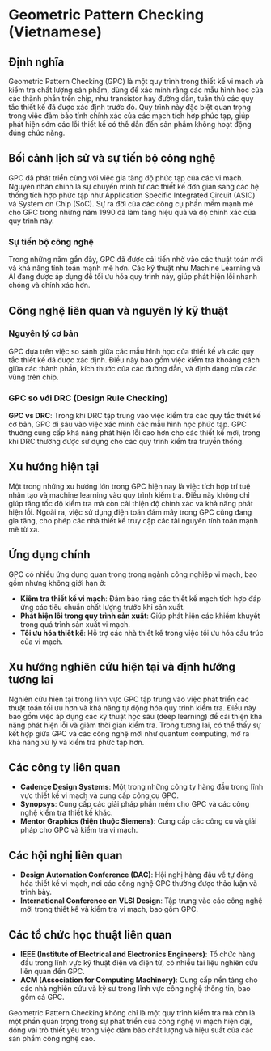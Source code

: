 # Geometric Pattern Checking (Vietnamese)

## Định nghĩa

Geometric Pattern Checking (GPC) là một quy trình trong thiết kế vi mạch và kiểm tra chất lượng sản phẩm, dùng để xác minh rằng các mẫu hình học của các thành phần trên chip, như transistor hay đường dẫn, tuân thủ các quy tắc thiết kế đã được xác định trước đó. Quy trình này đặc biệt quan trọng trong việc đảm bảo tính chính xác của các mạch tích hợp phức tạp, giúp phát hiện sớm các lỗi thiết kế có thể dẫn đến sản phẩm không hoạt động đúng chức năng.

## Bối cảnh lịch sử và sự tiến bộ công nghệ

GPC đã phát triển cùng với việc gia tăng độ phức tạp của các vi mạch. Nguyên nhân chính là sự chuyển mình từ các thiết kế đơn giản sang các hệ thống tích hợp phức tạp như Application Specific Integrated Circuit (ASIC) và System on Chip (SoC). Sự ra đời của các công cụ phần mềm mạnh mẽ cho GPC trong những năm 1990 đã làm tăng hiệu quả và độ chính xác của quy trình này.

### Sự tiến bộ công nghệ

Trong những năm gần đây, GPC đã được cải tiến nhờ vào các thuật toán mới và khả năng tính toán mạnh mẽ hơn. Các kỹ thuật như Machine Learning và AI đang được áp dụng để tối ưu hóa quy trình này, giúp phát hiện lỗi nhanh chóng và chính xác hơn.

## Công nghệ liên quan và nguyên lý kỹ thuật

### Nguyên lý cơ bản

GPC dựa trên việc so sánh giữa các mẫu hình học của thiết kế và các quy tắc thiết kế đã được xác định. Điều này bao gồm việc kiểm tra khoảng cách giữa các thành phần, kích thước của các đường dẫn, và định dạng của các vùng trên chip.

### GPC so với DRC (Design Rule Checking)

**GPC vs DRC**: Trong khi DRC tập trung vào việc kiểm tra các quy tắc thiết kế cơ bản, GPC đi sâu vào việc xác minh các mẫu hình học phức tạp. GPC thường cung cấp khả năng phát hiện lỗi cao hơn cho các thiết kế mới, trong khi DRC thường được sử dụng cho các quy trình kiểm tra truyền thống.

## Xu hướng hiện tại

Một trong những xu hướng lớn trong GPC hiện nay là việc tích hợp trí tuệ nhân tạo và machine learning vào quy trình kiểm tra. Điều này không chỉ giúp tăng tốc độ kiểm tra mà còn cải thiện độ chính xác và khả năng phát hiện lỗi. Ngoài ra, việc sử dụng điện toán đám mây trong GPC cũng đang gia tăng, cho phép các nhà thiết kế truy cập các tài nguyên tính toán mạnh mẽ từ xa.

## Ứng dụng chính

GPC có nhiều ứng dụng quan trọng trong ngành công nghiệp vi mạch, bao gồm nhưng không giới hạn ở:

- **Kiểm tra thiết kế vi mạch**: Đảm bảo rằng các thiết kế mạch tích hợp đáp ứng các tiêu chuẩn chất lượng trước khi sản xuất.
- **Phát hiện lỗi trong quy trình sản xuất**: Giúp phát hiện các khiếm khuyết trong quá trình sản xuất vi mạch.
- **Tối ưu hóa thiết kế**: Hỗ trợ các nhà thiết kế trong việc tối ưu hóa cấu trúc của vi mạch.

## Xu hướng nghiên cứu hiện tại và định hướng tương lai

Nghiên cứu hiện tại trong lĩnh vực GPC tập trung vào việc phát triển các thuật toán tối ưu hơn và khả năng tự động hóa quy trình kiểm tra. Điều này bao gồm việc áp dụng các kỹ thuật học sâu (deep learning) để cải thiện khả năng phát hiện lỗi và giảm thời gian kiểm tra. Trong tương lai, có thể thấy sự kết hợp giữa GPC và các công nghệ mới như quantum computing, mở ra khả năng xử lý và kiểm tra phức tạp hơn.

## Các công ty liên quan

- **Cadence Design Systems**: Một trong những công ty hàng đầu trong lĩnh vực thiết kế vi mạch và cung cấp công cụ GPC.
- **Synopsys**: Cung cấp các giải pháp phần mềm cho GPC và các công nghệ kiểm tra thiết kế khác.
- **Mentor Graphics (hiện thuộc Siemens)**: Cung cấp các công cụ và giải pháp cho GPC và kiểm tra vi mạch.

## Các hội nghị liên quan

- **Design Automation Conference (DAC)**: Hội nghị hàng đầu về tự động hóa thiết kế vi mạch, nơi các công nghệ GPC thường được thảo luận và trình bày.
- **International Conference on VLSI Design**: Tập trung vào các công nghệ mới trong thiết kế và kiểm tra vi mạch, bao gồm GPC.

## Các tổ chức học thuật liên quan

- **IEEE (Institute of Electrical and Electronics Engineers)**: Tổ chức hàng đầu trong lĩnh vực kỹ thuật điện và điện tử, có nhiều tài liệu nghiên cứu liên quan đến GPC.
- **ACM (Association for Computing Machinery)**: Cung cấp nền tảng cho các nhà nghiên cứu và kỹ sư trong lĩnh vực công nghệ thông tin, bao gồm cả GPC.

Geometric Pattern Checking không chỉ là một quy trình kiểm tra mà còn là một phần quan trọng trong sự phát triển của công nghệ vi mạch hiện đại, đóng vai trò thiết yếu trong việc đảm bảo chất lượng và hiệu suất của các sản phẩm công nghệ cao.